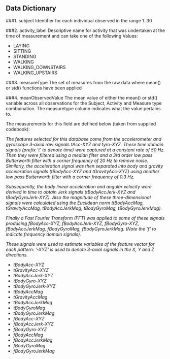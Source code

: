 ## Data Dictionary

###1. subject
Identifier for each individual observed in the range 1..30
  
###2. activity_label
Descriptive name for activity that was undertaken at the time of measurement and can take one of the following Values:
* LAYING            
* SITTING           
* STANDING            
* WALKING 
* WALKING_DOWNSTAIRS   
* WALKING_UPSTAIRS

###3. measureType
The set of measures from the raw data where mean() or std() functions have been applied

###4. meanObservedValue
The mean value of either the mean() or std() variable across all observations for the Subject, Activity and Measure type combuination. The measuretype column indicates what the value pertains to.

The measurements for this field are defined below (taken from supplied codebook):

_The features selected for this database come from the accelerometer and gyroscope 3-axial raw signals tAcc-XYZ and tyro-XYZ. These time domain signals (prefix 't' to denote time) were captured at a constant rate of 50 Hz. Then they were filtered using a median filter and a 3rd order low pass Butterworth filter with a corner frequency of 20 Hz to remove noise. Similarly, the acceleration signal was then separated into body and gravity acceleration signals (tBodyAcc-XYZ and tGravityAcc-XYZ) using another low pass Butterworth filter with a corner frequency of 0.3 Hz._ 

_Subsequently, the body linear acceleration and angular velocity were derived in time to obtain Jerk signals (tBodyAccJerk-XYZ and tBodyGyroJerk-XYZ). Also the magnitude of these three-dimensional signals were calculated using the Euclidean norm (tBodyAccMag, tGravityAccMag, tBodyAccJerkMag, tBodyGyroMag, tBodyGyroJerkMag)._

_Finally a Fast Fourier Transform (FFT) was applied to some of these signals producing fBodyAcc-XYZ, fBodyAccJerk-XYZ, fBodyGyro-XYZ, fBodyAccJerkMag, fBodyGyroMag, fBodyGyroJerkMag. (Note the 'f' to indicate frequency domain signals)._

_These signals were used to estimate variables of the feature vector for each pattern:_ 
_'-XYZ' is used to denote 3-axial signals in the X, Y and Z directions._

* _tBodyAcc-XYZ_
* _tGravityAcc-XYZ_
* _tBodyAccJerk-XYZ_
* _tBodyGyro-XYZ_
* _tBodyGyroJerk-XYZ_
* _tBodyAccMag_
* _tGravityAccMag_
* _tBodyAccJerkMag_
* _tBodyGyroMag_
* _tBodyGyroJerkMag_
* _fBodyAcc-XYZ_
* _fBodyAccJerk-XYZ_
* _fBodyGyro-XYZ_
* _fBodyAccMag_
* _fBodyAccJerkMag_
* _fBodyGyroMag_
* _fBodyGyroJerkMag_



